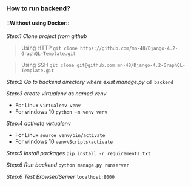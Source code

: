 ### How to run backend?
#### ::Without using Docker::
>
*Step:1 Clone project from github*

>Using HTTP
`git clone https://github.com/mn-48/Django-4.2-GraphQL-Template.git`

>Using SSH
`git clone git@github.com:mn-48/Django-4.2-GraphQL-Template.git`

*Step:2 Go to backend directory where exist manage.py*
`cd backend`


*Step:3 create virtualenv as named venv*
- For Linux
`virtualenv venv`
- For windows 10
`python -m venv venv`

*Step:4 activate virtualenv*

- For Linux
`source venv/bin/activate`
- For windows 10
`venv\Scripts\activate`

*Step:5 Install packages*
`pip install -r requirements.txt`

*Step:6 Run backend*
`python manage.py runserver`

*Step:6 Test Browser/Server*
`localhost:8000`








